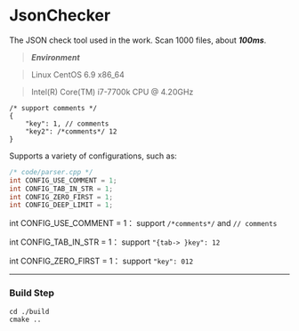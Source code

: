 # JsonChecker
The JSON check tool used in the work.
Scan 1000 files, about ***100ms***.

> ***Environment***
 
> Linux CentOS 6.9 x86_64
 
> Intel(R) Core(TM) i7-7700k CPU @ 4.20GHz

``` jsonc
/* support comments */
{
    "key": 1, // comments
    "key2": /*comments*/ 12
}
```

Supports a variety of configurations, such as: 
``` cpp
/* code/parser.cpp */
int CONFIG_USE_COMMENT = 1;
int CONFIG_TAB_IN_STR = 1;
int CONFIG_ZERO_FIRST = 1;
int CONFIG_DEEP_LIMIT = 1;
```
int CONFIG_USE_COMMENT = 1：
support ```/*comments*/``` and ```// comments ```

int CONFIG_TAB_IN_STR = 1：
support ```"{tab-> }key": 12```

int CONFIG_ZERO_FIRST = 1：
support ```"key": 012```

---

### Build Step
```shell
cd ./build
cmake ..
```
